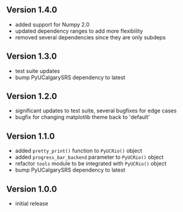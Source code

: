 Version 1.4.0
-------------------
- added support for Numpy 2.0
- updated dependency ranges to add more flexibility
- removed several dependencies since they are only subdeps


Version 1.3.0
-------------------
- test suite updates
- bump PyUCalgarySRS dependency to latest


Version 1.2.0
-------------------
- significant updates to test suite, several bugfixes for edge cases
- bugfix for changing matplotlib theme back to 'default'


Version 1.1.0
-------------------
- added `pretty_print()` function to `PyUCRio()` object
- added `progress_bar_backend` parameter to `PyUCRio()` object
- refactor `tools` module to be integrated with `PyUCRio()` object
- bump PyUCalgarySRS dependency to latest


Version 1.0.0
-------------------  
- initial release

